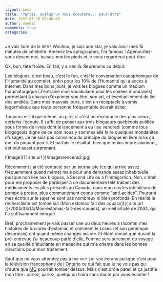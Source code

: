 ```yaml
---
layout: post
title: "Parlez, quelqu'un vous écoutera... peut-être"
date: 2007-03-18 02:48:43
author: Hoedic
comments: true
categories: 
---
```



Je vais faire de la télé ! Wouhou, je suis une star, je vais avoir mes 15 minutes de célébrité. Amenez les autographes, I'm famous ! Agenouillez-vous   devant moi, baisez-moi les pieds et je vous regarderai peut-être.

Ok, bon, tête froide. En fait, y a rien là. Reprenons au début.

Les blogues, c'est beau, c'est le fun, c'est le conversation cacophonique de l'Humanité au complet, enfin pour les 10% de l'Humanité qui a accès à Internet. Dans mes bons jours, je vois les blogues comme un medium thaumaturgique (J'entraine mon vocabulaire pour les soirées mondaines) permettant à chacun d'exprimer son être, son art, et éventuellement de lier des amitiés. Dans mes mauvais jours, c'est un réceptacle à vomis logorrhéique que toute personne fréquentable devrait éviter.

Toujours est-il que même, au pire, si c'est un réceptacle des plus creux, certains l'écoute. Il suffit de penser aux trois blogueurs québécois publiés sous forme de livres dont le lancement a eu lieu vendredi (comme tous blogogeois digne de ce nom nous y sommes allé faire quelques mondanités d'usage). Je ne suis pas convaincu du principe du blogue en livre mais ça met du piquant pareil. Et parfois le résultat, bien que moins impressionnant, est tout aussi surprenant.

![Image]({{ site.url }}/images/encens2.jpg)


Récemment j'ai été contacté par un journaliste (ce qui arrive assez fréquemment quand même) mais pour une demande assez inhabituelle puisque non liée aux blogues, à Second Life ou à l'immigration. Non, c'était pour me proposer de participer à un documentaire télé traitant des médicaments les plus prescrits au Canada, dans mon cas les inhibiteurs de pompe à proton, plus communément connu comme "anti-acides". Pourtant mes écrits sur le sujet ne sont pas nombreux ni bien profonds. En réalité le recherchiste est tombé sur [Mon estomac fait des couacs]({{ site.url }}/2004/03/14/Mon-estomac-fait-des-couacs), un vieil article de 2004, qui l'a suffisamment intrigué.

Bref, prochainement je vais passer une ou deux heures à raconter mes histoires de brulures d'estomac et comment le Losec (et son générique désormais) ont quand même changés ma vie. Et étant donné que durant la pré-entrevue j'ai beaucoup parlé d'elle, Femme sera surement du voyage en sa qualité d'étudiante en médecine qui m'a orienté dans les bonnes directions pour mon traitement.

Sauf que ne vous attendez pas à me voir sur vos écrans puisque c'est pour la [télévision francophone de l'Ontario](http://www.tfo.org/) ce qui fait que je ne vois pas qui d'autre que [MQ](http://yvonet.com/) pourrait tomber dessus. Mais c'est drôle pareil et ça justifie mon titre : parlez, parlez, quelqu'un finira sans doute par vous écouter !